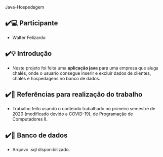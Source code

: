 Java-Hospedagem

## ✔️💻 Participante

-   Walter Felizardo

## ✔️💡 Introdução

-   Neste projeto foi feita uma **aplicação java** para uma empresa que aluga chalés, onde o usuarío consegue inserir e excluir dados de clientes, chalés e hospedagens no banco de dados.

## ✔️🔎 Referências para realização do trabalho

-   Trabalho feito usando o conteúdo trabalhado no primeiro semestre de 2020 (modificado devido a COVID-19), de Programação de Computadores II.

## ✔️💾 Banco de dados

-   Arquivo .sql disponibilizado.

